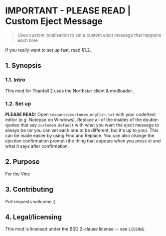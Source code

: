 # IMPORTANT - PLEASE READ | Custom Eject Message
> Uses custom localization to set a custom eject message that happens each time

If you really want to set up fast, read §1.2.

## 1. Synopsis
### 1.1. Intro
This mod for Titanfall 2 uses the Northstar client & modloader.

### 1.2. Set up
**PLEASE READ:** Open `resource/customem_english.txt` with your code/text editor (e.g. Notepad on
Windows). Replace all of the insides of the double-quotes that say `customem.default` with
what you want the eject message to always be (or you can set each one to be different, but it's up
to you). This can be made easier by using Find and Replace. You can also change the ejection
confirmation prompt (the thing that appears when you press `X`) and what it says after confirmation.

## 2. Purpose
For the Vine

## 3. Contributing
Pull requests welcome :)

## 4. Legal/licensing
This mod is licensed under the BSD 2-clause license -- see `LICENSE`.
